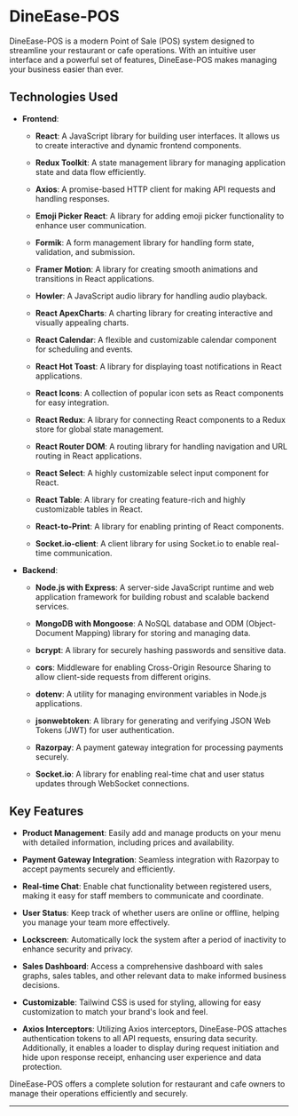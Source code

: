 
# DineEase-POS

DineEase-POS is a modern Point of Sale (POS) system designed to streamline your restaurant or cafe operations. With an intuitive user interface and a powerful set of features, DineEase-POS makes managing your business easier than ever.

## Technologies Used

- **Frontend**:
  - **React**: A JavaScript library for building user interfaces. It allows us to create interactive and dynamic frontend components.

  - **Redux Toolkit**: A state management library for managing application state and data flow efficiently.

  - **Axios**: A promise-based HTTP client for making API requests and handling responses.

  - **Emoji Picker React**: A library for adding emoji picker functionality to enhance user communication.

  - **Formik**: A form management library for handling form state, validation, and submission.

  - **Framer Motion**: A library for creating smooth animations and transitions in React applications.

  - **Howler**: A JavaScript audio library for handling audio playback.

  - **React ApexCharts**: A charting library for creating interactive and visually appealing charts.

  - **React Calendar**: A flexible and customizable calendar component for scheduling and events.

  - **React Hot Toast**: A library for displaying toast notifications in React applications.

  - **React Icons**: A collection of popular icon sets as React components for easy integration.

  - **React Redux**: A library for connecting React components to a Redux store for global state management.

  - **React Router DOM**: A routing library for handling navigation and URL routing in React applications.

  - **React Select**: A highly customizable select input component for React.

  - **React Table**: A library for creating feature-rich and highly customizable tables in React.

  - **React-to-Print**: A library for enabling printing of React components.

  - **Socket.io-client**: A client library for using Socket.io to enable real-time communication.

- **Backend**:
  - **Node.js with Express**: A server-side JavaScript runtime and web application framework for building robust and scalable backend services.

  - **MongoDB with Mongoose**: A NoSQL database and ODM (Object-Document Mapping) library for storing and managing data.

  - **bcrypt**: A library for securely hashing passwords and sensitive data.

  - **cors**: Middleware for enabling Cross-Origin Resource Sharing to allow client-side requests from different origins.

  - **dotenv**: A utility for managing environment variables in Node.js applications.

  - **jsonwebtoken**: A library for generating and verifying JSON Web Tokens (JWT) for user authentication.

  - **Razorpay**: A payment gateway integration for processing payments securely.

  - **Socket.io**: A library for enabling real-time chat and user status updates through WebSocket connections.

## Key Features

- **Product Management**: Easily add and manage products on your menu with detailed information, including prices and availability.

- **Payment Gateway Integration**: Seamless integration with Razorpay to accept payments securely and efficiently.

- **Real-time Chat**: Enable chat functionality between registered users, making it easy for staff members to communicate and coordinate.

- **User Status**: Keep track of whether users are online or offline, helping you manage your team more effectively.

- **Lockscreen**: Automatically lock the system after a period of inactivity to enhance security and privacy.

- **Sales Dashboard**: Access a comprehensive dashboard with sales graphs, sales tables, and other relevant data to make informed business decisions.

- **Customizable**: Tailwind CSS is used for styling, allowing for easy customization to match your brand's look and feel.

- **Axios Interceptors**: Utilizing Axios interceptors, DineEase-POS attaches authentication tokens to all API requests, ensuring data security. Additionally, it enables a loader to display during request initiation and hide upon response receipt, enhancing user experience and data protection.

DineEase-POS offers a complete solution for restaurant and cafe owners to manage their operations efficiently and securely.

---